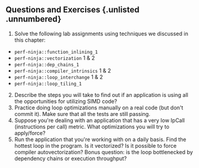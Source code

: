 ## Questions and Exercises {.unlisted .unnumbered}

1. Solve the following lab assignments using techniques we discussed in this chapter:
- `perf-ninja::function_inlining_1` 
- `perf-ninja::vectorization` 1 & 2
- `perf-ninja::dep_chains_1`
- `perf-ninja::compiler_intrinsics` 1 & 2
- `perf-ninja::loop_interchange` 1 & 2
- `perf-ninja::loop_tiling_1`
2. Describe the steps you will take to find out if an application is using all the opportunities for utilizing SIMD code?
3. Practice doing loop optimizations manually on a real code (but don't commit it). Make sure that all the tests are still passing.
4. Suppose you're dealing with an application that has a very low IpCall (instructions per call) metric. What optimizations you will try to apply/force?
5. Run the application that you're working with on a daily basis. Find the hottest loop in the program. Is it vectorized? Is it possible to force compiler autovectorization? Bonus question: is the loop bottlenecked by dependency chains or execution throughput?